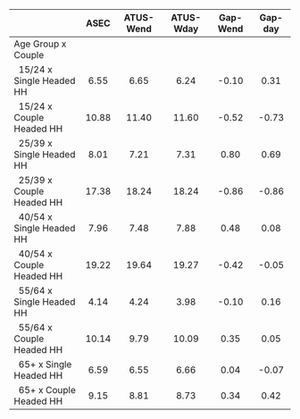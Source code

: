 
|                      |         ASEC |    ATUS-Wend |    ATUS-Wday |     Gap-Wend |      Gap-day |
| -------------------- | :----------: | :----------: | :----------: | :----------: | :----------: |
| Age Group x Couple   |              |              |              |              |              |
| &nbsp;&nbsp;15/24 x Single Headed HH |         6.55 |         6.65 |         6.24 |        -0.10 |         0.31 |
| &nbsp;&nbsp;15/24 x Couple Headed HH |        10.88 |        11.40 |        11.60 |        -0.52 |        -0.73 |
| &nbsp;&nbsp;25/39 x Single Headed HH |         8.01 |         7.21 |         7.31 |         0.80 |         0.69 |
| &nbsp;&nbsp;25/39 x Couple Headed HH |        17.38 |        18.24 |        18.24 |        -0.86 |        -0.86 |
| &nbsp;&nbsp;40/54 x Single Headed HH |         7.96 |         7.48 |         7.88 |         0.48 |         0.08 |
| &nbsp;&nbsp;40/54 x Couple Headed HH |        19.22 |        19.64 |        19.27 |        -0.42 |        -0.05 |
| &nbsp;&nbsp;55/64 x Single Headed HH |         4.14 |         4.24 |         3.98 |        -0.10 |         0.16 |
| &nbsp;&nbsp;55/64 x Couple Headed HH |        10.14 |         9.79 |        10.09 |         0.35 |         0.05 |
| &nbsp;&nbsp;65+ x Single Headed HH |         6.59 |         6.55 |         6.66 |         0.04 |        -0.07 |
| &nbsp;&nbsp;65+ x Couple Headed HH |         9.15 |         8.81 |         8.73 |         0.34 |         0.42 |

